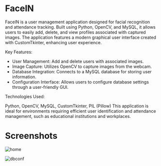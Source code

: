 # FaceIN

FaceIN is a user management application designed for facial recognition and attendance tracking. Built using Python, OpenCV, and MySQL, it allows users to easily add, delete, and view profiles associated with captured images. The application features a modern graphical user interface created with CustomTkinter, enhancing user experience.

Key Features:

* User Management: Add and delete users with associated images.
* Image Capture: Utilizes OpenCV to capture images from the webcam.
* Database Integration: Connects to a MySQL database for storing user information.
* Configuration Interface: Allows users to configure database settings through a user-friendly GUI.

Technologies Used:

Python, OpenCV, MySQL, CustomTkinter, PIL (Pillow)
This application is ideal for environments requiring efficient user identification and attendance management, such as educational institutions and workplaces.

# Screenshots

![home](https://github.com/user-attachments/assets/aa6a5e04-d050-4084-afc7-43498782257a)

![dbconf](https://github.com/user-attachments/assets/4ddf6733-f59a-434c-beba-7ac5d18fc4b6)
